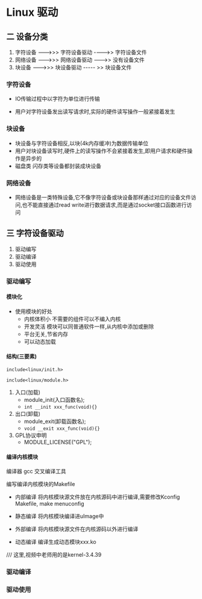 # Linux 驱动

## 二 设备分类

1. 字符设备  --->>>  字符设备驱动  ---->> 字符设备文件
2. 网络设备  --->>>  网络设备驱动   --->>  没有设备文件
3. 块设备      --->>>  块设备驱动   ----- >>  块设备文件

### 字符设备

* IO传输过程中以字符为单位进行传输

* 用户对字符设备发出读写请求时,实际的硬件读写操作一般紧接着发生

### 块设备

* 块设备与字符设备相反,以块(4k内存缓冲)为数据传输单位
* 用户对块设备读写时,硬件上的读写操作不会紧接着发生,即用户请求和硬件操作是异步的
* 磁盘类 闪存类等设备都封装成块设备

### 网络设备

* 网络设备是一类特殊设备,它不像字符设备或块设备那样通过对应的设备文件访问,也不能直接通过read write进行数据请求,而是通过socket接口函数进行访问

## 三 字符设备驱动

1. 驱动编写
2. 驱动编译
3. 驱动使用

### 驱动编写

#### 模块化

* 使用模块的好处
  * 内核体积小 不需要的组件可以不编入内核
  * 开发灵活 模块可以同普通软件一样,从内核中添加或删除
  * 平台无关,节省内存
  * 可以动态加载

#### 结构(三要素)

`include<linux/init.h>`

`include<linux/module.h>`

1. 入口(加载)
   * module_init(入口函数名);
   * `int __init xxx_func(void){}`
2. 出口(卸载)
   * module_exit(卸载函数名);
   * `void __exit xxx_func(void){}`
3. GPL协议申明
   * MODULE_LICENSE("GPL");

#### 编译内核模块

编译器 gcc  交叉编译工具

编写编译内核模块的Makefile

* 内部编译 将内核模块源文件放在内核源码中进行编译,需要修改Kconfig Makefile, make menuconfig

* 静态编译 将内核模块编译进uImage中
* 外部编译 将内核模块源文件在内核源码以外进行编译
* 动态编译 编译生成动态模块xxx.ko

/// 这里,视频中老师用的是kernel-3.4.39

### 驱动编译



### 驱动使用